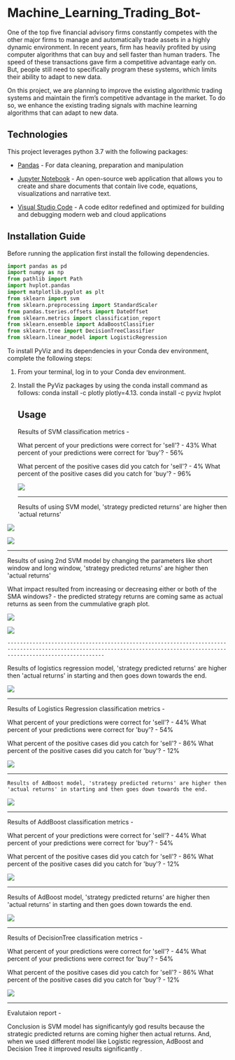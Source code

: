 # Machine_Learning_Trading_Bot-
One of the top five financial advisory firms constantly competes with the other major firms to manage and automatically trade assets in a highly dynamic environment. In recent years, firm has heavily profited by using computer algorithms that can buy and sell faster than human traders. The speed of these transactions gave firm a competitive advantage early on. But, people still need to specifically program these systems, which limits their ability to adapt to new data. 

On this project, we are planning to improve the existing algorithmic trading systems and maintain the firm’s competitive advantage in the market. To do so, we enhance the existing trading signals with machine learning algorithms that can adapt to new data.


## Technologies

This project leverages python 3.7 with the following packages:

* [Pandas](https://pandas.pydata.org/) - For data cleaning, preparation and manipulation

* [Jupyter Notebook](https://jupyter.org/) - An open-source web application that allows you to create and share documents that contain live code, equations, visualizations and narrative text.

* [Visual Studio Code](https://code.visualstudio.com/) - A code editor redefined and optimized for building and debugging modern web and cloud applications

## Installation Guide

Before running the application first install the following dependencies.

```python
import pandas as pd
import numpy as np
from pathlib import Path
import hvplot.pandas
import matplotlib.pyplot as plt
from sklearn import svm
from sklearn.preprocessing import StandardScaler
from pandas.tseries.offsets import DateOffset
from sklearn.metrics import classification_report
from sklearn.ensemble import AdaBoostClassifier
from sklearn.tree import DecisionTreeClassifier
from sklearn.linear_model import LogisticRegression
```

To install PyViz and its dependencies in your Conda dev environment, complete the following steps:

1. From your terminal, log in to your Conda dev environment.

2. Install the PyViz packages by using the conda install command as follows:
    conda install -c plotly plotly=4.13.
    conda install -c pyviz hvplot
    
    
   ## Usage
   Results of SVM classification metrics - 
   
   What percent of your predictions were correct for 'sell'? - 43%
   What percent of your predictions were correct for 'buy'? - 56%
   
   What percent of the positive cases did you catch for 'sell'? - 4%
   What percent of the positive cases did you catch for 'buy'? - 96%
   
   ![](snapshots/svm_classification_report.PNG)
   
   ---------------------------------------------------------------------------------------------------------------------------------------------------------------------------
    
   Results of using SVM model, 'strategy predicted returns' are higher then 'actual returns'
   
  ![](snapshots/first_model_window_times.PNG)
    
  ![](snapshots/svm_cumm_actual_strategy_returns.PNG)
    
    
   -----------------------------------------------------------------------------------------------------------------------------------------------------------------------------
    
   Results of using 2nd SVM model by changing the parameters like short window and long window, 'strategy predicted returns' are higher then 'actual returns'
   
   What impact resulted from increasing or decreasing either or both of the SMA windows? - the predicted strategy returns are coming same as actual returns as seen from the cummulative graph plot.
    
  ![](snapshots/second_model_window_times.PNG)
  
  ![](snapshots/second_svm_model.PNG)
  
    ---------------------------------------------------------------------------------------------------------------------------------------------------------------------------

   Results of logistics regression model, 'strategy predicted returns' are higher then 'actual returns' in starting and then goes down towards the end.
    
   ![](snapshots/cumm_LogisticRegression.PNG)
   
   ---------------------------------------------------------------------------------------------------------------------------------------------------------------------------
     
   Results of Logistics Regression classification metrics - 
   
   What percent of your predictions were correct for 'sell'? - 44%
   What percent of your predictions were correct for 'buy'? - 54%
   
   What percent of the positive cases did you catch for 'sell'? - 86%
   What percent of the positive cases did you catch for 'buy'? - 12%
   
   ![](snapshots/LogisticRegression_classification_report.PNG)


---------------------------------------------------------------------------------------------------------------------------------------------------------------------------
   
    Results of AdBoost model, 'strategy predicted returns' are higher then 'actual returns' in starting and then goes down towards the end.
      
   ![](snapshots/cumm_addboost.PNG)
   
---------------------------------------------------------------------------------------------------------------------------------------------------------------------------
   
   Results of AddBoost classification metrics - 
   
   What percent of your predictions were correct for 'sell'? - 44%
   What percent of your predictions were correct for 'buy'? - 54%
   
   What percent of the positive cases did you catch for 'sell'? - 86%
   What percent of the positive cases did you catch for 'buy'? - 12%
   
     
   ![](snapshots/addboost_classification_report.PNG)
   
   ---------------------------------------------------------------------------------------------------------------------------------------------------------------------------
 
   Results of AdBoost model, 'strategy predicted returns' are higher then 'actual returns' in starting and then goes down towards the end.
       
   ![](snapshots/cummulative_decision_tree.PNG)
   
   ---------------------------------------------------------------------------------------------------------------------------------------------------------------------------
  
   Results of DecisionTree classification metrics - 
   
   What percent of your predictions were correct for 'sell'? - 44%
   What percent of your predictions were correct for 'buy'? - 54%
   
   What percent of the positive cases did you catch for 'sell'? - 86%
   What percent of the positive cases did you catch for 'buy'? - 12%
  
   ![](snapshots/DecisionTree_classification_report.PNG)
   
   ---------------------------------------------------------------------------------------------------------------------------------------------------------------------------
 
  Evalutaion report - 
  
  Conclusion is SVM model has significantyly god results because the strategic predicted returns are coming higher then actual returns. And, when we used different model like     Logistic regression, AdBoost and Decision Tree it improved results significantly .
